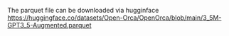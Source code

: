 The parquet file can be downloaded via hugginface
https://huggingface.co/datasets/Open-Orca/OpenOrca/blob/main/3_5M-GPT3_5-Augmented.parquet

